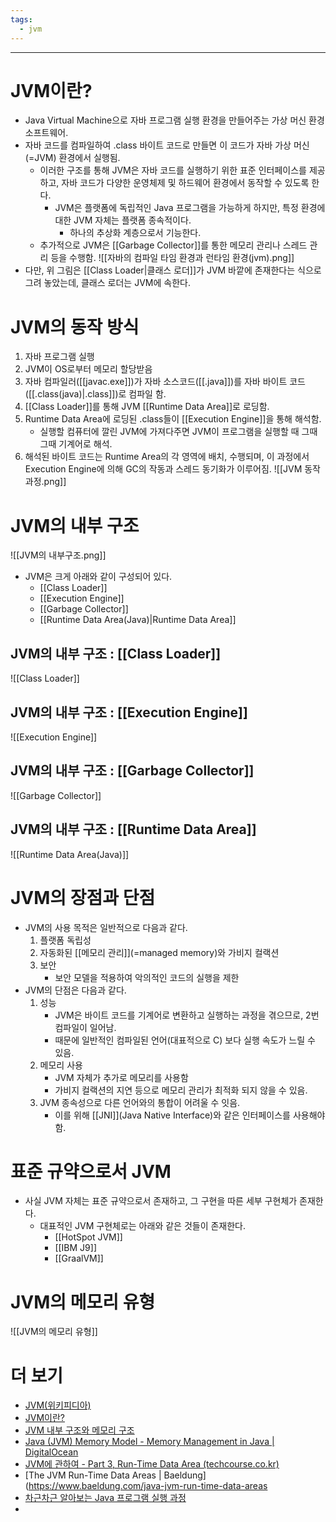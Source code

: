 ```yaml
---
tags:
  - jvm
---
```

---
# JVM이란?
- Java Virtual Machine으로 자바 프로그램 실행 환경을 만들어주는 가상 머신 환경 소프트웨어.
- 자바 코드를 컴파일하여 .class 바이트 코드로 만들면 이 코드가 자바 가상 머신(=JVM) 환경에서 실행됨.
	- 이러한 구조를 통해 JVM은 자바 코드를 실행하기 위한 표준 인터페이스를 제공하고, 자바 코드가 다양한 운영체제 및 하드웨어 환경에서 동작할 수 있도록 한다.
		- JVM은 플랫폼에 독립적인 Java 프로그램을 가능하게 하지만, 특정 환경에 대한 JVM 자체는 플랫폼 종속적이다.
			- 하나의 추상화 계층으로서 기능한다.
	- 추가적으로 JVM은 [[Garbage Collector]]를 통한 메모리 관리나 스레드 관리 등을 수행함.
![[자바의 컴파일 타임 환경과 런타임 환경(jvm).png]]
- 다만, 위 그림은 [[Class Loader|클래스 로더]]가 JVM 바깥에 존재한다는 식으로 그려 놓았는데, 클래스 로더는 JVM에 속한다.
# JVM의 동작 방식
1. 자바 프로그램 실행
2. JVM이 OS로부터 메모리 할당받음
3. 자바 컴파일러([[javac.exe]])가 자바 소스코드([[.java]])를 자바 바이트 코드([[.class(java)|.class]])로 컴파일 함.
4. [[Class Loader]]를 통해 JVM [[Runtime Data Area]]로 로딩함.
5. Runtime Data Area에 로딩된 .class들이 [[Execution Engine]]을 통해 해석함.
	- 실행할 컴퓨터에 깔린 JVM에 가져다주면 JVM이 프로그램을 실행할 때 그때그때 기계어로 해석.
6. 해석된 바이트 코드는 Runtime Area의 각 영역에 배치, 수행되며, 이 과정에서 Execution Engine에 의해 GC의 작동과 스레드 동기화가 이루어짐.
![[JVM 동작 과정.png]]
# JVM의 내부 구조
![[JVM의 내부구조.png]]
- JVM은 크게 아래와 같이 구성되어 있다.
	- [[Class Loader]]
	- [[Execution Engine]]
	- [[Garbage Collector]]
	- [[Runtime Data Area(Java)|Runtime Data Area]]

## JVM의 내부 구조 : [[Class Loader]]
![[Class Loader]]

## JVM의 내부 구조 : [[Execution Engine]]
![[Execution Engine]]

## JVM의 내부 구조 : [[Garbage Collector]]
![[Garbage Collector]]


## JVM의 내부 구조 : [[Runtime Data Area]]
![[Runtime Data Area(Java)]]



# JVM의 장점과 단점
- JVM의 사용 목적은 일반적으로 다음과 같다.
	1. 플랫폼 독립성
	2. 자동화된 [[메모리 관리]](=managed memory)와 가비지 컬랙션
	3. 보안
		- 보안 모델을 적용하여 악의적인 코드의 실행을 제한
- JVM의 단점은 다음과 같다.
	1. 성능
		- JVM은 바이트 코드를 기계어로 변환하고 실행하는 과정을 겪으므로, 2번 컴파일이 일어남.
		- 때문에 일반적인 컴파일된 언어(대표적으로 C) 보다 실행 속도가 느릴 수 있음.
	2. 메모리 사용
		- JVM 자체가 추가로 메모리를 사용함
		- 가비지 컬랙션의 지연 등으로 메모리 관리가 최적화 되지 않을 수 있음.
	3. JVM 종속성으로 다른 언어와의 통합이 어려울 수 잇음.
		- 이를 위해 [[JNI]](Java Native Interface)와 같은 인터페이스를 사용해야 함.

# 표준 규약으로서 JVM
- 사실 JVM 자체는 표준 규약으로서 존재하고, 그 구현을 따른 세부 구현체가 존재한다.
	- 대표적인 JVM 구현체로는 아래와 같은 것들이 존재한다.
		- [[HotSpot JVM]]
		- [[IBM J9]]
		- [[GraalVM]]

# JVM의 메모리 유형
![[JVM의 메모리 유형]]
# 더 보기
- [JVM(위키피디아)](https://ko.wikipedia.org/wiki/%EC%9E%90%EB%B0%94_%EA%B0%80%EC%83%81_%EB%A8%B8%EC%8B%A0)
- [JVM이란?](https://coding-factory.tistory.com/827)
- [JVM 내부 구조와 메모리 구조](https://coding-factory.tistory.com/828)
- [Java (JVM) Memory Model - Memory Management in Java | DigitalOcean](https://www.digitalocean.com/community/tutorials/java-jvm-memory-model-memory-management-in-java)
- [JVM에 관하여 - Part 3, Run-Time Data Area (techcourse.co.kr)](https://tecoble.techcourse.co.kr/post/2021-08-09-jvm-memory/)
- [The JVM Run-Time Data Areas | Baeldung](https://www.baeldung.com/java-jvm-run-time-data-areas
- [차근차근 알아보는 Java 프로그램 실행 과정](https://velog.io/@ariul-dev/%EC%B0%A8%EA%B7%BC%EC%B0%A8%EA%B7%BC-%EC%95%8C%EC%95%84%EB%B3%B4%EB%8A%94-Java-%ED%94%84%EB%A1%9C%EA%B7%B8%EB%9E%A8-%EC%8B%A4%ED%96%89-%EA%B3%BC%EC%A0%95)
- 